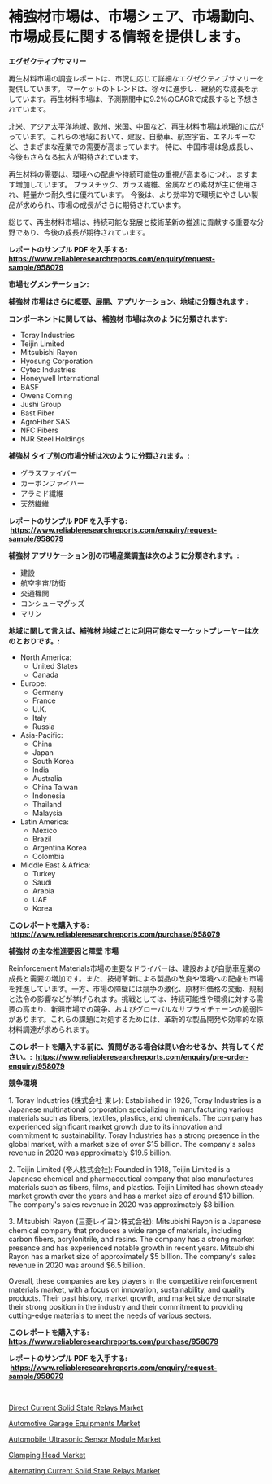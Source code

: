 <p><h1>補強材市場は、市場シェア、市場動向、市場成長に関する情報を提供します。</h1></p><p><strong>エグゼクティブサマリー</strong></p>
<p><p>再生材料市場の調査レポートは、市況に応じて詳細なエグゼクティブサマリーを提供しています。 マーケットのトレンドは、徐々に進歩し、継続的な成長を示しています。再生材料市場は、予測期間中に9.2％のCAGRで成長すると予想されています。</p><p>北米、アジア太平洋地域、欧州、米国、中国など、再生材料市場は地理的に広がっています。これらの地域において、建設、自動車、航空宇宙、エネルギーなど、さまざまな産業での需要が高まっています。 特に、中国市場は急成長し、今後もさらなる拡大が期待されています。</p><p>再生材料の需要は、環境への配慮や持続可能性の重視が高まるにつれ、ますます増加しています。 プラスチック、ガラス繊維、金属などの素材が主に使用され、軽量かつ耐久性に優れています。 今後は、より効率的で環境にやさしい製品が求められ、市場の成長がさらに期待されています。</p><p>総じて、再生材料市場は、持続可能な発展と技術革新の推進に貢献する重要な分野であり、今後の成長が期待されています。</p></p>
<p><strong>レポートのサンプル PDF を入手する: <a href="https://www.reliableresearchreports.com/enquiry/request-sample/958079">https://www.reliableresearchreports.com/enquiry/request-sample/958079</a></strong></p>
<p><strong>市場セグメンテーション:</strong></p>
<p><strong> 補強材 市場はさらに概要、展開、アプリケーション、地域に分類されます :</strong></p>
<p><strong>コンポーネントに関しては、 補強材 市場は次のように分類されます: &nbsp;</strong></p>
<p><ul><li>Toray Industries</li><li>Teijin Limited</li><li>Mitsubishi Rayon</li><li>Hyosung Corporation</li><li>Cytec Industries</li><li>Honeywell International</li><li>BASF</li><li>Owens Corning</li><li>Jushi Group</li><li>Bast Fiber</li><li>AgroFiber SAS</li><li>NFC Fibers</li><li>NJR Steel Holdings</li></ul></p>
<p><strong> 補強材 タイプ別の市場分析は次のように分類されます。:</strong></p>
<p><ul><li>グラスファイバー</li><li>カーボンファイバー</li><li>アラミド繊維</li><li>天然繊維</li></ul></p>
<p><strong>レポートのサンプル PDF を入手する: &nbsp;<a href="https://www.reliableresearchreports.com/enquiry/request-sample/958079">https://www.reliableresearchreports.com/enquiry/request-sample/958079</a></strong></p>
<p><strong> 補強材 アプリケーション別の市場産業調査は次のように分類されます。:</strong></p>
<p><ul><li>建設</li><li>航空宇宙/防衛</li><li>交通機関</li><li>コンシューマグッズ</li><li>マリン</li></ul></p>
<p><strong>地域に関して言えば、補強材 地域ごとに利用可能なマーケットプレーヤーは次のとおりです。:</strong></p>
<p><ul>
    <li>
        North America:
        <ul>
            <li>United States</li>
            <li>Canada</li>
        </ul>
    </li>
    <li>
        Europe:
        <ul>
            <li>Germany</li>
            <li>France</li>
            <li>U.K.</li>
            <li>Italy</li>
            <li>Russia</li>
        </ul>
    </li>
    <li>
        Asia-Pacific:
        <ul>
            <li>China</li>
            <li>Japan</li>
            <li>South Korea</li>
            <li>India</li>
            <li>Australia</li>
            <li>China Taiwan</li>
            <li>Indonesia</li>
            <li>Thailand</li>
            <li>Malaysia</li>
        </ul>
    </li>
    <li>
        Latin America:
        <ul>
            <li>Mexico</li>
            <li>Brazil</li>
            <li>Argentina Korea</li>
            <li>Colombia</li>
        </ul>
    </li>
    <li>
        Middle East & Africa:
        <ul>
            <li>Turkey</li>
            <li>Saudi</li>
            <li>Arabia</li>
            <li>UAE</li>
            <li>Korea</li>
        </ul>
    </li>
    </ul></p>
<p><strong>このレポートを購入する: &nbsp;<a href="https://www.reliableresearchreports.com/purchase/958079">https://www.reliableresearchreports.com/purchase/958079</a></strong></p>
<p><strong>補強材 の主な推進要因と障壁 市場</strong></p>
<p><p>Reinforcement Materials市場の主要なドライバーは、建設および自動車産業の成長と需要の増加です。また、技術革新による製品の改良や環境への配慮も市場を推進しています。一方、市場の障壁には競争の激化、原材料価格の変動、規制と法令の影響などが挙げられます。挑戦としては、持続可能性や環境に対する需要の高まり、新興市場での競争、およびグローバルなサプライチェーンの脆弱性があります。これらの課題に対処するためには、革新的な製品開発や効率的な原材料調達が求められます。</p></p>
<p><strong>このレポートを購入する前に、質問がある場合は問い合わせるか、共有してください。:&nbsp; <a href="https://www.reliableresearchreports.com/enquiry/pre-order-enquiry/958079">https://www.reliableresearchreports.com/enquiry/pre-order-enquiry/958079</a></strong></p>
<p><strong>競争環境</strong></p>
<p><p>1. Toray Industries (株式会社 東レ): Established in 1926, Toray Industries is a Japanese multinational corporation specializing in manufacturing various materials such as fibers, textiles, plastics, and chemicals. The company has experienced significant market growth due to its innovation and commitment to sustainability. Toray Industries has a strong presence in the global market, with a market size of over $15 billion. The company's sales revenue in 2020 was approximately $19.5 billion.</p><p>2. Teijin Limited (帝人株式会社): Founded in 1918, Teijin Limited is a Japanese chemical and pharmaceutical company that also manufactures materials such as fibers, films, and plastics. Teijin Limited has shown steady market growth over the years and has a market size of around $10 billion. The company's sales revenue in 2020 was approximately $8 billion.</p><p>3. Mitsubishi Rayon (三菱レイヨン株式会社): Mitsubishi Rayon is a Japanese chemical company that produces a wide range of materials, including carbon fibers, acrylonitrile, and resins. The company has a strong market presence and has experienced notable growth in recent years. Mitsubishi Rayon has a market size of approximately $5 billion. The company's sales revenue in 2020 was around $6.5 billion.</p><p>Overall, these companies are key players in the competitive reinforcement materials market, with a focus on innovation, sustainability, and quality products. Their past history, market growth, and market size demonstrate their strong position in the industry and their commitment to providing cutting-edge materials to meet the needs of various sectors.</p></p>
<p><strong>このレポートを購入する: &nbsp; <a href="https://www.reliableresearchreports.com/purchase/958079">https://www.reliableresearchreports.com/purchase/958079</a></strong></p>
<p><strong>レポートのサンプル PDF を入手する: &nbsp;<a href="https://www.reliableresearchreports.com/enquiry/request-sample/958079">https://www.reliableresearchreports.com/enquiry/request-sample/958079</a></strong><strong></strong></p>
<p>&nbsp;</p>
<p><p><a href="https://view.publitas.com/reportprime-1/direct-current-solid-state-relays-market-provides-a-comprehensive-analysis-including-a-macro-overview-of-the-market-as-well-as-micro-details-such-as-market-size-and-competitive-landscape/">Direct Current Solid State Relays Market</a></p><p><a href="https://github.com/Angelnienowdseej3e45z3p8c/Market-Research-Report-List-1/blob/main/automotive-garage-equipments-market.md">Automotive Garage Equipments Market</a></p><p><a href="https://boundless-drawbridge-702.notion.site/Automobile-Ultrasonic-Sensor-Module-Market-Size-2024-2031-Global-Industrial-Analysis-Key-Geograph-92d56715f7944480943a54b5c04ba442">Automobile Ultrasonic Sensor Module Market</a></p><p><a href="https://natural-crush-b99.notion.site/Clamping-Head-Market-Size-Evaluating-its-Market-Trends-Growth-and-Projections-2024-2031-acd3c3423a7746c3abd1a691f44cc2b0">Clamping Head Market</a></p><p><a href="https://view.publitas.com/reportprime-1/alternating-current-solid-state-relays-market-a-comprehensive-report-of-its-market-share-growth-trends-2024-2031/">Alternating Current Solid State Relays Market</a></p></p>